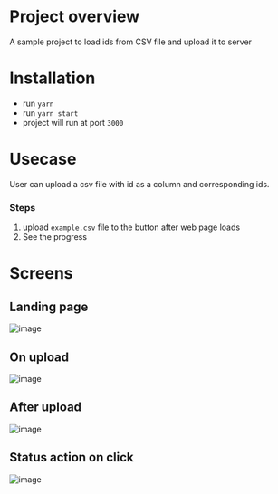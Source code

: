 # Project overview
A sample project to load ids from CSV file and upload it to server

# Installation
- run `yarn`
- run `yarn start`
- project will run at port `3000`

# Usecase
User can upload a csv file with id as a column and corresponding ids.
### Steps
1. upload `example.csv` file to the button after web page loads
2. See the progress

# Screens
## Landing page
![image](https://user-images.githubusercontent.com/75172719/146878279-79cc32d9-a41b-43f5-a188-37dc6581c6ef.png)

## On upload
![image](https://user-images.githubusercontent.com/75172719/146878357-ea35f1f1-0d9b-4cea-b695-e136f462f549.png)

## After upload
![image](https://user-images.githubusercontent.com/75172719/146878391-bd38ecb6-8a79-41a4-9c64-da112d4272d1.png)

## Status action on click
![image](https://user-images.githubusercontent.com/75172719/146878423-bd050da2-ad41-4bb5-8f5b-1df541ee61ee.png)

